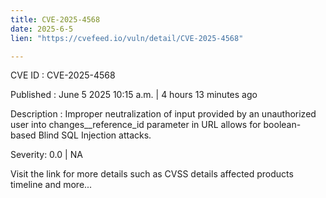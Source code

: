 ```yaml
---
title: CVE-2025-4568
date: 2025-6-5
lien: "https://cvefeed.io/vuln/detail/CVE-2025-4568"

---
```


CVE ID : CVE-2025-4568

Published :  June 5
2025
10:15 a.m. | 4 hours
13 minutes ago

Description : Improper neutralization of input provided by an unauthorized user into changes__reference_id parameter in URL allows for boolean-based Blind SQL Injection attacks.

Severity: 0.0 | NA

Visit the link for more details
such as CVSS details
affected products
timeline
and more...
